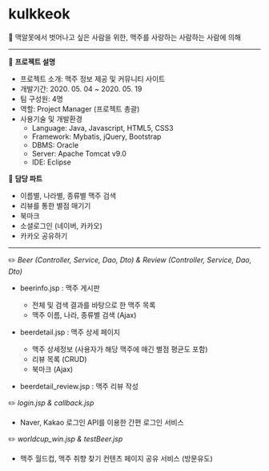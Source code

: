 # kulkkeok
🍺 맥알못에서 벗어나고 싶은 사람을 위한, 맥주를 사랑하는 사람하는 사람에 의해

* * *
🔖  **프로젝트 설명**
- 프로젝트 소개: 맥주 정보 제공 및 커뮤니티 사이트
- 개발기간: 2020. 05. 04 ~ 2020. 05. 19
- 팀 구성원: 4명
- 역할: Project Manager (프로젝트 총괄)
- 사용기술 및 개발환경
  - Language: Java, Javascript, HTML5, CSS3
  - Framework: Mybatis, jQuery, Bootstrap
  - DBMS: Oracle
  - Server: Apache Tomcat v9.0
  - IDE: Eclipse
 
🔖 **담당 파트**
  - 이름별, 나라별, 종류별 맥주 검색
  - 리뷰를 통한 별점 매기기
  - 북마크
  - 소셜로그인 (네이버, 카카오)
  - 카카오 공유하기

* * *
✏️ _Beer (Controller, Service, Dao, Dto) & Review (Controller, Service, Dao, Dto)_
  
  - beerinfo.jsp : 맥주 게시판
    - 전체 및 검색 결과를 바탕으로 한 맥주 목록
    - 맥주 이름, 나라, 종류별 검색 (Ajax)
 
  - beerdetail.jsp : 맥주 상세 페이지
    - 맥주 상세정보 (사용자가 해당 맥주에 매긴 별점 평균도 포함)
    - 리뷰 목록 (CRUD)
    - 북마크 (Ajax)
    
  - beerdetail_review.jsp : 맥주 리뷰 작성

✏️ _login.jsp & callback.jsp_

  - Naver, Kakao 로그인 API를 이용한 간편 로그인 서비스

✏️ _worldcup_win.jsp & testBeer.jsp_
  - 맥주 월드컵, 맥주 취향 찾기 컨텐츠 페이지 공유 서비스 (방문유도)

